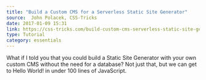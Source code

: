 ```yaml
---
title: "Build a Custom CMS for a Serverless Static Site Generator"
source:  John Polacek, CSS-Tricks
date: 2017-01-09 15:31
link: https://css-tricks.com/build-custom-cms-serverless-static-site-generator/
type: Tutorial
category: essentials
---
```


What if I told you that you could build a Static Site Generator with your own custom CMS without the need for a database? Not just that, but we can get to Hello World! in under 100 lines of JavaScript.





